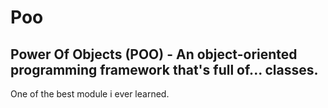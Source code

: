 # Poo
Power Of Objects (POO) - An object-oriented programming framework that's full of... classes.
---------------------------------------------------------------------------------------------
One of the best module i ever learned.

